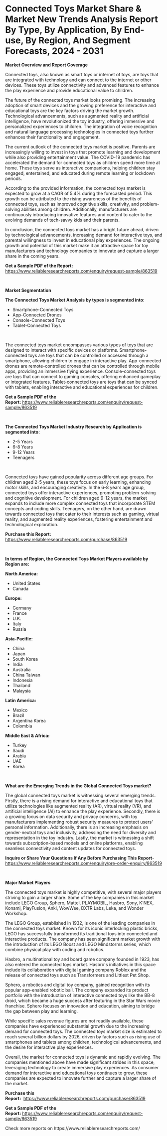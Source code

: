 <p><h1>Connected Toys Market Share & Market New Trends Analysis Report By Type, By Application, By End-use, By Region, And Segment Forecasts, 2024 - 2031</h1></p><p><strong>Market Overview and Report Coverage</strong></p>
<p><p>Connected toys, also known as smart toys or internet of toys, are toys that are integrated with technology and can connect to the internet or other devices. These toys utilize connectivity and advanced features to enhance the play experience and provide educational value to children.</p><p>The future of the connected toys market looks promising. The increasing adoption of smart devices and the growing preference for interactive and educational toys are the key factors driving the market growth. Technological advancements, such as augmented reality and artificial intelligence, have revolutionized the toy industry, offering immersive and personalized experiences to children. The integration of voice recognition and natural language processing technologies in connected toys further enhances their functionality and engagement.</p><p>The current outlook of the connected toys market is positive. Parents are increasingly willing to invest in toys that promote learning and development while also providing entertainment value. The COVID-19 pandemic has accelerated the demand for connected toys as children spend more time at home. These toys serve as interactive companions, helping children stay engaged, entertained, and educated during remote learning or lockdown periods.</p><p>According to the provided information, the connected toys market is expected to grow at a CAGR of 5.4% during the forecasted period. This growth can be attributed to the rising awareness of the benefits of connected toys, such as improved cognitive skills, creativity, and problem-solving abilities among children. Additionally, manufacturers are continuously introducing innovative features and content to cater to the evolving demands of tech-savvy kids and their parents.</p><p>In conclusion, the connected toys market has a bright future ahead, driven by technological advancements, increasing demand for interactive toys, and parental willingness to invest in educational play experiences. The ongoing growth and potential of this market make it an attractive space for toy manufacturers and technology companies to innovate and capture a larger share in the coming years.</p></p>
<p><strong>Get a Sample PDF of the Report:</strong> <a href="https://www.reliableresearchreports.com/enquiry/request-sample/863519">https://www.reliableresearchreports.com/enquiry/request-sample/863519</a></p>
<p>&nbsp;</p>
<p><strong>Market Segmentation</strong></p>
<p><strong>The Connected Toys Market Analysis by types is segmented into:</strong></p>
<p><ul><li>Smartphone-Connected Toys</li><li>App-Connected Drones</li><li>Console-Connected Toys</li><li>Tablet-Connected Toys</li></ul></p>
<p>&nbsp;</p>
<p><p>The connected toys market encompasses various types of toys that are designed to interact with specific devices or platforms. Smartphone-connected toys are toys that can be controlled or accessed through a smartphone, allowing children to engage in interactive play. App-connected drones are remote-controlled drones that can be controlled through mobile apps, providing an immersive flying experience. Console-connected toys are toys that can connect to gaming consoles, offering enhanced gameplay or integrated features. Tablet-connected toys are toys that can be synced with tablets, enabling interactive and educational experiences for children.</p></p>
<p><strong>Get a Sample PDF of the Report:</strong>&nbsp;<a href="https://www.reliableresearchreports.com/enquiry/request-sample/863519">https://www.reliableresearchreports.com/enquiry/request-sample/863519</a></p>
<p>&nbsp;</p>
<p><strong>The Connected Toys Market Industry Research by Application is segmented into:</strong></p>
<p><ul><li>2-5 Years</li><li>6-8 Years</li><li>9-12 Years</li><li>Teenagers</li></ul></p>
<p>&nbsp;</p>
<p><p>Connected toys have gained popularity across different age groups. For children aged 2-5 years, these toys focus on early learning, enhancing motor skills, and encouraging creativity. In the 6-8 years age group, connected toys offer interactive experiences, promoting problem-solving and cognitive development. For children aged 9-12 years, the market expands to include more complex connected toys that incorporate STEM concepts and coding skills. Teenagers, on the other hand, are drawn towards connected toys that cater to their interests such as gaming, virtual reality, and augmented reality experiences, fostering entertainment and technological exploration.</p></p>
<p><strong>Purchase this Report:</strong>&nbsp; <a href="https://www.reliableresearchreports.com/purchase/863519">https://www.reliableresearchreports.com/purchase/863519</a></p>
<p>&nbsp;</p>
<p><strong>In terms of Region, the Connected Toys Market Players available by Region are:</strong></p>
<p>
    <p> <strong> North America: </strong>
        <ul>
            <li>United States</li>
            <li>Canada</li>
        </ul>
        </p> 
    <p> <strong> Europe: </strong>
        <ul>
            <li>Germany</li>
            <li>France</li>
            <li>U.K.</li>
            <li>Italy</li>
            <li>Russia</li>
        </ul>
        </p> 
    <p> <strong> Asia-Pacific: </strong>
        <ul>
            <li>China</li>
            <li>Japan</li>
            <li>South Korea</li>
            <li>India</li>
            <li>Australia</li>
            <li>China Taiwan</li>
            <li>Indonesia</li>
            <li>Thailand</li>
            <li>Malaysia</li>
        </ul>
        </p> 
    <p> <strong> Latin America: </strong>
        <ul>
            <li>Mexico</li>
            <li>Brazil</li>
            <li>Argentina Korea</li>
            <li>Colombia</li>
        </ul>
        </p> 
    <p> <strong> Middle East & Africa: </strong>
        <ul>
            <li>Turkey</li>
            <li>Saudi</li>
            <li>Arabia</li>
            <li>UAE</li>
            <li>Korea</li>
        </ul>
    </p>
    </p>
<p>&nbsp;</p>
<p><strong>What are the Emerging Trends in the Global Connected Toys market?</strong></p>
<p><p>The global connected toys market is witnessing several emerging trends. Firstly, there is a rising demand for interactive and educational toys that utilize technologies like augmented reality (AR), virtual reality (VR), and artificial intelligence (AI) to enhance the play experience. Secondly, there is a growing focus on data security and privacy concerns, with toy manufacturers implementing robust security measures to protect users' personal information. Additionally, there is an increasing emphasis on gender-neutral toys and inclusivity, addressing the need for diversity and representation in the toy industry. Lastly, the market is witnessing a shift towards subscription-based models and online platforms, enabling seamless connectivity and content updates for connected toys.</p></p>
<p><strong>Inquire or Share Your Questions If Any Before Purchasing This Report</strong>- <a href="https://www.reliableresearchreports.com/enquiry/pre-order-enquiry/863519">https://www.reliableresearchreports.com/enquiry/pre-order-enquiry/863519</a></p>
<p>&nbsp;</p>
<p><strong>Major Market Players</strong></p>
<p><p>The connected toys market is highly competitive, with several major players striving to gain a larger share. Some of the key companies in this market include LEGO Group, Sphero, Mattel, PLAYMOBIL, Hasbro, Sony, K'NEX, Konami, PlayFusion, Anki, WowWee, DXTR Labs, Leka, and Wonder Workshop.</p><p>The LEGO Group, established in 1932, is one of the leading companies in the connected toys market. Known for its iconic interlocking plastic bricks, LEGO has successfully transformed its traditional toys into connected and interactive products. The company has seen significant market growth with the introduction of its LEGO Boost and LEGO Mindstorms series, which combine physical play with coding and robotics.</p><p>Hasbro, a multinational toy and board game company founded in 1923, has also entered the connected toys market. Hasbro's initiatives in this space include its collaboration with digital gaming company Roblox and the release of connected toys such as Transformers and Littlest Pet Shop.</p><p>Sphero, a robotics and digital toy company, gained recognition with its popular app-enabled robotic ball. The company expanded its product portfolio with the introduction of interactive connected toys like the BB-8 droid, which became a huge success after featuring in the Star Wars movie franchise. Sphero focuses on innovation and education, aiming to bridge the gap between play and learning.</p><p>While specific sales revenue figures are not readily available, these companies have experienced substantial growth due to the increasing demand for connected toys. The connected toys market size is estimated to reach several billion dollars by 2026, driven by factors such as rising use of smartphones and tablets among children, technological advancements, and the desire for interactive play experiences.</p><p>Overall, the market for connected toys is dynamic and rapidly evolving. The companies mentioned above have made significant strides in this space, leveraging technology to create immersive play experiences. As consumer demand for interactive and educational toys continues to grow, these companies are expected to innovate further and capture a larger share of the market.</p></p>
<p><strong>Purchase this Report:</strong>&nbsp;&nbsp;<a href="https://www.reliableresearchreports.com/purchase/863519">https://www.reliableresearchreports.com/purchase/863519</a></p>
<p></p>
<p><strong>Get a Sample PDF of the Report:</strong>&nbsp;<a href="https://www.reliableresearchreports.com/enquiry/request-sample/863519">https://www.reliableresearchreports.com/enquiry/request-sample/863519</a></p>
<p>Check more reports on https://www.reliableresearchreports.com/</p>